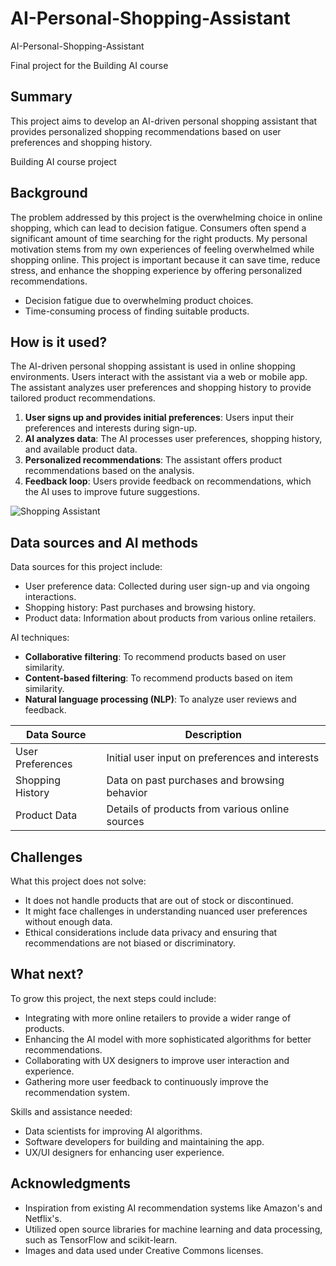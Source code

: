 # AI-Personal-Shopping-Assistant
AI-Personal-Shopping-Assistant

Final project for the Building AI course

## Summary

This project aims to develop an AI-driven personal shopping assistant that provides personalized shopping recommendations based on user preferences and shopping history.

Building AI course project

## Background

The problem addressed by this project is the overwhelming choice in online shopping, which can lead to decision fatigue. Consumers often spend a significant amount of time searching for the right products. My personal motivation stems from my own experiences of feeling overwhelmed while shopping online. This project is important because it can save time, reduce stress, and enhance the shopping experience by offering personalized recommendations.

* Decision fatigue due to overwhelming product choices.
* Time-consuming process of finding suitable products.

## How is it used?

The AI-driven personal shopping assistant is used in online shopping environments. Users interact with the assistant via a web or mobile app. The assistant analyzes user preferences and shopping history to provide tailored product recommendations.

1. **User signs up and provides initial preferences**: Users input their preferences and interests during sign-up.
2. **AI analyzes data**: The AI processes user preferences, shopping history, and available product data.
3. **Personalized recommendations**: The assistant offers product recommendations based on the analysis.
4. **Feedback loop**: Users provide feedback on recommendations, which the AI uses to improve future suggestions.

![Shopping Assistant](![image](https://github.com/IsrMH/AI-Personal-Shopping-Assistant/assets/171428618/baf96a78-a9ee-4429-ac6a-1f7ca4f96b94)) 

## Data sources and AI methods

Data sources for this project include:
* User preference data: Collected during user sign-up and via ongoing interactions.
* Shopping history: Past purchases and browsing history.
* Product data: Information about products from various online retailers.

AI techniques:
* **Collaborative filtering**: To recommend products based on user similarity.
* **Content-based filtering**: To recommend products based on item similarity.
* **Natural language processing (NLP)**: To analyze user reviews and feedback.

| Data Source    | Description |
| -------------- | ----------- |
| User Preferences | Initial user input on preferences and interests |
| Shopping History | Data on past purchases and browsing behavior |
| Product Data     | Details of products from various online sources |

## Challenges

What this project does not solve:
* It does not handle products that are out of stock or discontinued.
* It might face challenges in understanding nuanced user preferences without enough data.
* Ethical considerations include data privacy and ensuring that recommendations are not biased or discriminatory.

## What next?

To grow this project, the next steps could include:
* Integrating with more online retailers to provide a wider range of products.
* Enhancing the AI model with more sophisticated algorithms for better recommendations.
* Collaborating with UX designers to improve user interaction and experience.
* Gathering more user feedback to continuously improve the recommendation system.

Skills and assistance needed:
* Data scientists for improving AI algorithms.
* Software developers for building and maintaining the app.
* UX/UI designers for enhancing user experience.

## Acknowledgments

* Inspiration from existing AI recommendation systems like Amazon's and Netflix's.
* Utilized open source libraries for machine learning and data processing, such as TensorFlow and scikit-learn.
* Images and data used under Creative Commons licenses.

